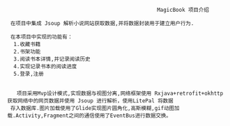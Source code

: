                                                     MagicBook 项目介绍

     在项目中集成 Jsoup 解析小说网站获取数据,并将数据封装用于建立用户行为.
     
     在本项目中实现的功能有：
      1.收藏书籍
      2.书架功能
      3.阅读书本详情,并记录阅读历史
      4.实现记录书本的阅读进度
      5.登录,注册
      
      
       项目采用Mvp设计模式,实现数据与视图分离,网络框架使用 Rxjava+retrofit+okhttp 获取网络中的网页数据并使用 Jsoup 进行解析，使用LitePal 将数据
     存入数据库.图片加载使用了Glide实现图片圆角化,高斯模糊,gif动图加载.Activity,Fragment之间的通信使用了EventBus进行数据交换。
       
       
       
     
